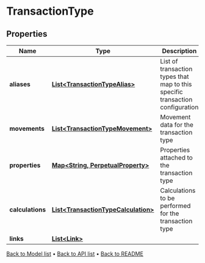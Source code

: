 

# TransactionType


## Properties

| Name | Type | Description | Notes |
|------------ | ------------- | ------------- | -------------|
|**aliases** | [**List&lt;TransactionTypeAlias&gt;**](TransactionTypeAlias.md) | List of transaction types that map to this specific transaction configuration |  |
|**movements** | [**List&lt;TransactionTypeMovement&gt;**](TransactionTypeMovement.md) | Movement data for the transaction type |  |
|**properties** | [**Map&lt;String, PerpetualProperty&gt;**](PerpetualProperty.md) | Properties attached to the transaction type |  [optional] |
|**calculations** | [**List&lt;TransactionTypeCalculation&gt;**](TransactionTypeCalculation.md) | Calculations to be performed for the transaction type |  [optional] |
|**links** | [**List&lt;Link&gt;**](Link.md) |  |  [optional] |



[Back to Model list](../README.md#documentation-for-models) &#8226; [Back to API list](../README.md#documentation-for-api-endpoints) &#8226; [Back to README](../README.md)


